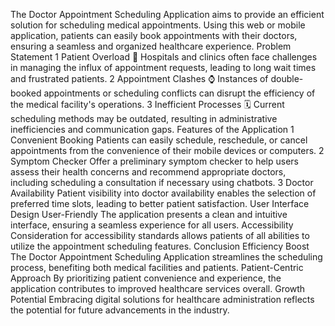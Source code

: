 The Doctor Appointment Scheduling Application aims to provide an efficient
solution for scheduling medical appointments. Using this web or mobile
application, patients can easily book appointments with their doctors,
ensuring a seamless and organized healthcare experience.
Problem Statement
1 Patient Overload 🏥
Hospitals and clinics often face
challenges in managing the influx of
appointment requests, leading to long
wait times and frustrated patients.
2 Appointment Clashes ⌚
Instances of double-booked
appointments or scheduling conflicts
can disrupt the efficiency of the
medical facility's operations.
3 Inefficient Processes 🗓
Current scheduling methods may be outdated, resulting in administrative inefficiencies
and communication gaps.
Features of the Application
1 Convenient Booking
Patients can easily schedule, reschedule, or cancel appointments from the
convenience of their mobile devices or computers.
2 Symptom Checker
Offer a preliminary symptom checker to help users assess their health concerns
and recommend appropriate doctors, including scheduling a consultation if
necessary using chatbots.
3 Doctor Availability
Patient visibility into doctor availability enables the selection of preferred time
slots, leading to better patient satisfaction.
User Interface Design
User-Friendly
The application presents a clean and intuitive
interface, ensuring a seamless experience for all
users.
Accessibility
Consideration for accessibility standards allows
patients of all abilities to utilize the appointment
scheduling features.
Conclusion
Efficiency Boost
The Doctor Appointment Scheduling
Application streamlines the scheduling
process, benefiting both medical facilities
and patients.
Patient-Centric Approach
By prioritizing patient convenience and
experience, the application contributes to
improved healthcare services overall.
Growth Potential
Embracing digital solutions for healthcare administration reflects the potential for future
advancements in the industry.
